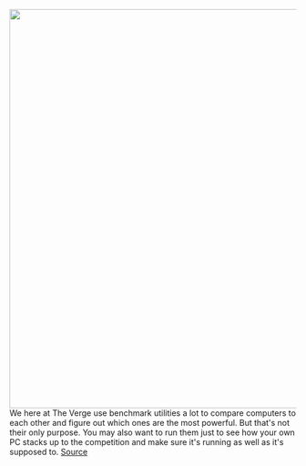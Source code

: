 <img src='https://cdn.vox-cdn.com/thumbor/dClk-JWSYg8GouLFQb5I6fsrxZc=/0x0:1092x444/1200x800/filters:focal(459x135:633x309)/cdn.vox-cdn.com/uploads/chorus_image/image/70642291/Screen_Shot_2022_03_17_at_6.15.25_PM.0.png' width='700px' /><br/>
We here at The Verge use benchmark utilities a lot to compare computers to each other and figure out which ones are the most powerful. But that's not their only purpose. You may also want to run them just to see how your own PC stacks up to the competition and make sure it's running as well as it's supposed to.
<a href='https://www.theverge.com/22983862/how-to-run-cinebench-pc-cpu-benchmarking'> Source <a/>